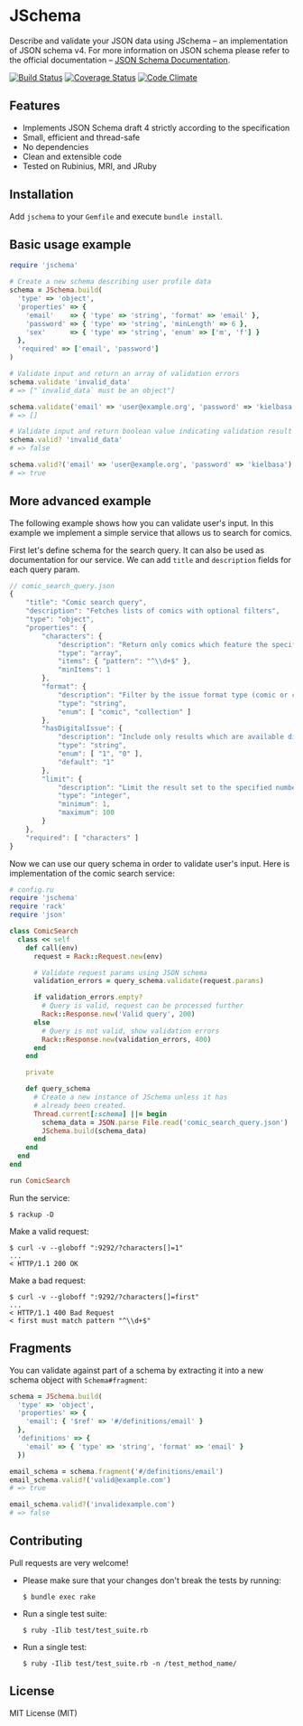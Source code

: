 # JSchema

Describe and validate your JSON data using JSchema – an implementation of JSON
schema v4. For more information on JSON schema please refer to the official
documentation – [JSON Schema Documentation](http://json-schema.org/).

[![Build Status](https://travis-ci.org/soylent/jschema.svg?branch=master)](https://travis-ci.org/soylent/jschema)
[![Coverage Status](https://coveralls.io/repos/soylent/jschema/badge.svg?branch=master&service=github)](https://coveralls.io/github/soylent/jschema?branch=master)
[![Code Climate](https://codeclimate.com/github/Soylent/jschema/badges/gpa.svg)](https://codeclimate.com/github/Soylent/jschema)

## Features

 - Implements JSON Schema draft 4 strictly according to the specification
 - Small, efficient and thread-safe
 - No dependencies
 - Clean and extensible code
 - Tested on Rubinius, MRI, and JRuby

## Installation

Add `jschema` to your `Gemfile` and execute `bundle install`.

## Basic usage example

```ruby
require 'jschema'

# Create a new schema describing user profile data
schema = JSchema.build(
  'type' => 'object',
  'properties' => {
    'email'    => { 'type' => 'string', 'format' => 'email' },
    'password' => { 'type' => 'string', 'minLength' => 6 },
    'sex'      => { 'type' => 'string', 'enum' => ['m', 'f'] }
  },
  'required' => ['email', 'password']
)

# Validate input and return an array of validation errors
schema.validate 'invalid_data'
# => ["`invalid_data` must be an object"]

schema.validate('email' => 'user@example.org', 'password' => 'kielbasa')
# => []

# Validate input and return boolean value indicating validation result
schema.valid? 'invalid_data'
# => false

schema.valid?('email' => 'user@example.org', 'password' => 'kielbasa')
# => true
```

## More advanced example

The following example shows how you can validate user's input. In this example
we implement a simple service that allows us to search for comics.

First let's define schema for the search query. It can also be used as
documentation for our service. We can add `title` and `description` fields for
each query param.

```javascript
// comic_search_query.json
{
    "title": "Comic search query",
    "description": "Fetches lists of comics with optional filters",
    "type": "object",
    "properties": {
        "characters": {
            "description": "Return only comics which feature the specified characters",
            "type": "array",
            "items": { "pattern": "^\\d+$" },
            "minItems": 1
        },
        "format": {
            "description": "Filter by the issue format type (comic or collection)",
            "type": "string",
            "enum": [ "comic", "collection" ]
        },
        "hasDigitalIssue": {
            "description": "Include only results which are available digitally",
            "type": "string",
            "enum": [ "1", "0" ],
            "default": "1"
        },
        "limit": {
            "description": "Limit the result set to the specified number of resources",
            "type": "integer",
            "minimum": 1,
            "maximum": 100
        }
    },
    "required": [ "characters" ]
}
```

Now we can use our query schema in order to validate user's input. Here is
implementation of the comic search service:

```ruby
# config.ru
require 'jschema'
require 'rack'
require 'json'

class ComicSearch
  class << self
    def call(env)
      request = Rack::Request.new(env)

      # Validate request params using JSON schema
      validation_errors = query_schema.validate(request.params)

      if validation_errors.empty?
        # Query is valid, request can be processed further
        Rack::Response.new('Valid query', 200)
      else
        # Query is not valid, show validation errors
        Rack::Response.new(validation_errors, 400)
      end
    end

    private

    def query_schema
      # Create a new instance of JSchema unless it has
      # already been created.
      Thread.current[:schema] ||= begin
        schema_data = JSON.parse File.read('comic_search_query.json')
        JSchema.build(schema_data)
      end
    end
  end
end

run ComicSearch
```

Run the service:

    $ rackup -D

Make a valid request:

    $ curl -v --globoff ":9292/?characters[]=1"
    ...
    < HTTP/1.1 200 OK

Make a bad request:

    $ curl -v --globoff ":9292/?characters[]=first"
    ...
    < HTTP/1.1 400 Bad Request
    < first must match pattern "^\\d+$"

## Fragments

You can validate against part of a schema by extracting it into a new schema
object with `Schema#fragment`:

```ruby
schema = JSchema.build(
  'type' => 'object',
  'properties' => {
    'email': { '$ref' => '#/definitions/email' }
  },
  'definitions' => {
    'email' => { 'type' => 'string', 'format' => 'email' }
  })

email_schema = schema.fragment('#/definitions/email')
email_schema.valid?('valid@example.com')
# => true

email_schema.valid?('invalidexample.com')
# => false
```


## Contributing

Pull requests are very welcome!

* Please make sure that your changes don't break the tests by running:

      $ bundle exec rake

* Run a single test suite:

      $ ruby -Ilib test/test_suite.rb

* Run a single test:

      $ ruby -Ilib test/test_suite.rb -n /test_method_name/

## License

MIT License (MIT)
